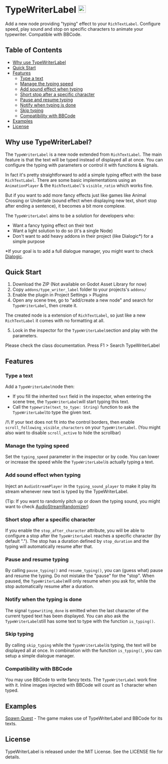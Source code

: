 # TypeWriterLabel <img src="https://github.com/Pignomaster/simple-type-writer/blob/main/github_assets/typewriterlabel.png" width="24">

Add a new node providing "typing" effect to your `RichTextLabel`. Configure speed, play sound and stop on specific characters to animate your typewriter.
Compatible with BBCode.

## Table of Contents
- [Why use TypeWriterLabel](#why-use-typewriterlabel)
- [Quick Start](#quick-start)
- [Features](#features)
  - [Type a text](#type-a-text)
  - [Manage the typing speed](#manage-the-typing-speed)
  - [Add sound effect when typing](#add-sound-effect-when-typing)
  - [Short stop after a specific character](#short-stop-after-a-specific-character)
  - [Pause and resume typing](#pause-and-resume-typing)
  - [Notify when typing is done](#notify-when-the-typing-is-done)
  - [Skip typing](#skip-typing)
  - [Compatibility with BBCode](#compatibility-with-bbcode)
- [Examples](#examples)
- [License](#license)

## Why use TypeWriterLabel?

The `TypeWriterLabel` is a new node extended from `RichTextLabel`. The main feature is that the text will be typed instead of displayed all at once.
You can configure the typing with parameters or control it with functions & signals.

In fact it's pretty straightforward to add a simple typing effect with the base `RichTextLabel`. There are some basic implementations using an `AnimationPlayer` & the `RichTextLabel`'s `visible_ratio` which works fine.

But if you want to add more fancy effects just like games like Animal Crossing or Undertale (sound effect when displaying new text, short stop after ending a sentence), it becomes a bit more complexe.

The `TypeWriterLabel` aims to be a solution for developers who:
- Want a fancy typing effect on their text
- Want a light solution to do so (it's a single Node)
- Don't want to add heavy addons in their project (like Dialogic*) for a simple purpose

*If your goal is to add a full dialogue manager, you might want to check [Dialogic](https://github.com/dialogic-godot/dialogic?tab=readme-ov-file#documentation).

## Quick Start

1. Download the ZIP (Not available on Godot Asset Library for now)
2. Copy `addons/type_writer_label` folder to your projects's `addons/`
3. Enable the plugin in Project Settings > Plugins
4. Open any scene tree, go to "add/create a new node" and search for `TypeWriterLabel`, then create it.

The created node is a extension of `RichTextLabel`, so just like a new `RichTextLabel` it comes with no formatting at all.

5. Look in the inspector for the `TypeWriterLabel`section and play with the parameters.

Please check the class documentation. Press F1 > Search TypeWriterLabel


## Features
### Type a text
Add a `TypeWriterLabel`node then:
- If you fill the inherited `text` field in the inspector, when entering the scene tree, the `TypeWriterLabel`will start typing this text.
- Call the `typewrite(text_to_type: String)` function to ask the `TypeWriterLabel`to type the given text.

/!\ If your text does not fit into the control borders, then enable `scroll_following_visible_characters` on your `TypeWriterLabel`. (You might also want to disable `scroll_active` to hide the scrollbar)

### Manage the typing speed
Set the `typing_speed` parameter in the inspector or by code. You can lower or increase the speed while the `TypeWriterLabel`is actually typing a text.

### Add sound effect when typing
Inject an `AudioStreamPlayer` in the `typing_sound_player` to make it play its stream whenever new text is typed by the TypeWriterLabel.

(Tip: If you want to randomly pitch up or down the typing sound, you might want to check [AudioStreamRandomizer](https://docs.godotengine.org/en/stable/classes/class_audiostreamrandomizer.html))

### Short stop after a specific character
If you enable the `stop_after_character` attribute, you will be able to configure a stop after the `TypeWriterLabel` reaches a specific character (by default ".").
The stop has a duration defined by `stop_duration` and the typing will automatically resume after that.

### Pause and resume typing
By calling `pause_typing()` and `resume_typing()`, you can (guess what) pause and resume the typing.
Do not mistake the "pause" for the "stop". When paused, the `TypeWriterLabel`will only resume when you ask for, while the stop automatically resume after a duration.

### Notify when the typing is done
The signal `typewriting_done` is emitted when the last character of the current typed text has been displayed.
You can also ask the `TypeWriterLabel`still has some text to type with the function `is_typing()`.

### Skip typing
By calling `skip_typing` while the `TypeWriterLabel`is typing, the text will be displayed all at once.
In combination with the function `is_typing()`, you can setup a simple dialogue manager.

### Compatibility with BBCode
You may use BBCode to write fancy texts. The `TypeWriterLabel` work fine with it. Inline images injected with BBCode will count as 1 character when typed.

## Examples

[Spawn Quest](https://gringo-charlatan.itch.io/spawn-quest) - The game makes use of TypeWriterLabel and BBCode for its texts.

## License

TypeWriterLabel is released under the MIT License. See the LICENSE file for details.
